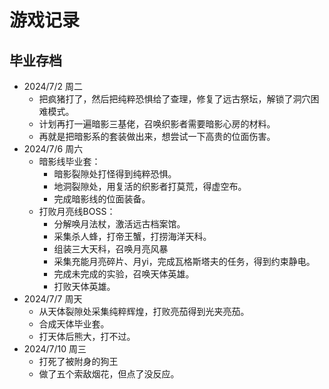 # 游戏记录
## 毕业存档
- 2024/7/2 周二
  - 把疯猪打了，然后把纯粹恐惧给了查理，修复了远古祭坛，解锁了洞穴困难模式。
  - 计划再打一遍暗影三基佬，召唤织影者需要暗影心房的材料。
  - 再就是把暗影系的套装做出来，想尝试一下高贵的位面伤害。
- 2024/7/6 周六
  - 暗影线毕业套：
    - 暗影裂隙处打怪得到纯粹恐惧。
    - 地洞裂隙处，用复活的织影者打莫荒，得虚空布。
    - 完成暗影线的位面装备。
  - 打败月亮线BOSS：
    - 分解唤月法杖，激活远古档案馆。
    - 采集杀人蜂，打帝王蟹，打捞海洋天科。
    - 组装三大天科，召唤月亮风暴
    - 采集充能月亮碎片、月yi，完成瓦格斯塔夫的任务，得到约束静电。
    - 完成未完成的实验，召唤天体英雄。
    - 打败天体英雄。
- 2024/7/7 周天
  - 从天体裂隙处采集纯粹辉煌，打败亮茄得到光夹亮茄。
  - 合成天体毕业套。
  - 打天体后熊大，打不过。
- 2024/7/10 周三
  - 打死了被附身的狗王
  - 做了五个索敌烟花，但点了没反应。